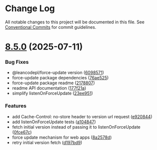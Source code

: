 # Change Log

All notable changes to this project will be documented in this file. See
[Conventional Commits](https://conventionalcommits.org) for commit guidelines.

# [8.5.0](https://github.com/leancodepl/js_corelibrary/compare/v8.4.0...v8.5.0) (2025-07-11)

### Bug Fixes

- @leancodepl/force-update version
  ([6098571](https://github.com/leancodepl/js_corelibrary/commit/60985717e9cf6cada4f933c1517d365354b07a76))
- force-update package dependencies
  ([76ae525](https://github.com/leancodepl/js_corelibrary/commit/76ae5250d06b6a50d762e90cb74917082dbee682))
- force-update package readme
  ([2178807](https://github.com/leancodepl/js_corelibrary/commit/2178807a8474ec5d24a55192d2758617b1dafe46))
- readme API documentation
  ([177f21a](https://github.com/leancodepl/js_corelibrary/commit/177f21a795de4549f42ea1decf1a04411fbf4982))
- simplify listenOnForceUpdate
  ([23ee951](https://github.com/leancodepl/js_corelibrary/commit/23ee951de37a3b50dde5510e75cde08ec8d333c7))

### Features

- add Cache-Control: no-store header to version url request
  ([e920844](https://github.com/leancodepl/js_corelibrary/commit/e920844c332c9c1b444ad5a0aba14e904faa0670))
- add listenOnForceUpdate tests
  ([a104847](https://github.com/leancodepl/js_corelibrary/commit/a104847797ea6db47b51aac3f7ff712adbb5a6d2))
- fetch initial version instead of passing it to listenOnForceUpdate
  ([0fce67c](https://github.com/leancodepl/js_corelibrary/commit/0fce67cbd3e5b272f2886b565ce4f5ee15c8d3cb))
- force update mechanism for web apps
  ([8a2578d](https://github.com/leancodepl/js_corelibrary/commit/8a2578d341dc2f3cc37f6e7f564783cf5b34db39))
- retry initial version fetch
  ([d197bd9](https://github.com/leancodepl/js_corelibrary/commit/d197bd94043df0a03a89f64c2e5d24499e8df946))
